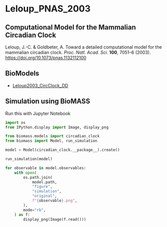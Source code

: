 # Leloup_PNAS_2003

## Computational Model for the Mammalian Circadian Clock

Leloup, J.-C. & Goldbeter, A. Toward a detailed computational model for the mammalian circadian clock. _Proc. Natl. Acad. Sci._ **100**, 7051–6 (2003). https://doi.org/10.1073/pnas.1132112100

## BioModels

- [Leloup2003_CircClock_DD](https://www.ebi.ac.uk/biomodels/BIOMD0000000073)

## Simulation using BioMASS

Run this with Jupyter Notebook

```python
import os
from IPython.display import Image, display_png

from biomass.models import circadian_clock
from biomass import Model, run_simulation

model = Model(circadian_clock.__package__).create()

run_simulation(model)

for observable in model.observables:
    with open(
        os.path.join(
            model.path,
            "figure",
            "simulation",
            "original",
            f"{observable}.png",
        ),
        mode="rb",
    ) as f:
        display_png(Image(f.read()))
```
